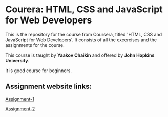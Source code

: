 # Courera: HTML, CSS and JavaScript for Web Developers

This is the repository for the course from Coursera, titled 'HTML, CSS and JavaScript for Web Developers'.
It consists of all the excercises and the assignments for the course.

This course is taught by **Yaakov Chaikin** and offered by **John Hopkins University**.

It is good course for beginners. 

## Assignment website links:

[Assignment-1](https://anjalikaushik20.github.io/Coursera-test/Assignment_One/index.html)

[Assignment-2](https://anjalikaushik20.github.io/Coursera-test/Assignment_Two/index.html)



